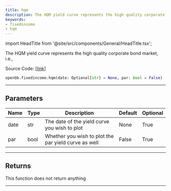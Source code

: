 ```yaml
---
title: hqm
description: The HQM yield curve represents the high quality corporate bond market, i
keywords:
- fixedincome
- hqm
---
```


import HeadTitle from '@site/src/components/General/HeadTitle.tsx';

<HeadTitle title="fixedincome.hqm - Reference | OpenBB SDK Docs" />

The HQM yield curve represents the high quality corporate bond market, i.e.,

Source Code: [[link](https://github.com/OpenBB-finance/OpenBBTerminal/tree/main/openbb_terminal/fixedincome/fred_model.py#L1008)]

```python wordwrap
openbb.fixedincome.hqm(date: Optional[str] = None, par: bool = False)
```

---

## Parameters

| Name | Type | Description | Default | Optional |
| ---- | ---- | ----------- | ------- | -------- |
| date | str | The date of the yield curve you wish to plot | None | True |
| par | bool | Whether you wish to plot the par yield curve as well | False | True |


---

## Returns

This function does not return anything

---

